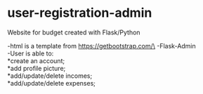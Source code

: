 # user-registration-admin
Website for budget created with Flask/Python

-html is a template from https://getbootstrap.com/\
-Flask-Admin\
-User is able to:\
  *create an account;\
  *add profile picture;\
  *add/update/delete incomes;\
  *add/update/delete expenses;
